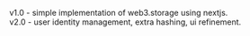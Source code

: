 v1.0 - simple implementation of web3.storage using nextjs.<br>
v2.0 - user identity management, extra hashing, ui refinement.
